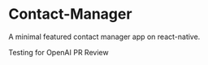 # Contact-Manager
A minimal featured contact manager app on react-native.

Testing for OpenAI PR Review

